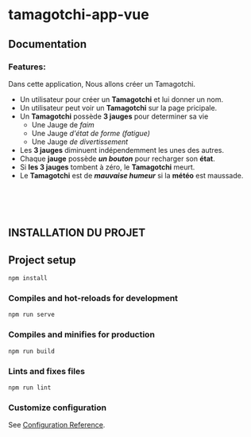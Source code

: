 # tamagotchi-app-vue

## Documentation

### Features:

Dans cette application, Nous allons créer un Tamagotchi.

* Un utilisateur pour créer un **Tamagotchi** et lui donner un nom.
* Un utilisateur peut voir un **Tamagotchi** sur la page pricipale.
* Un **Tamagotchi** possède **3 jauges** pour determiner sa vie 
    * Une Jauge de _faim_
    * Une Jauge _d'état de forme (fatigue)_
    * Une Jauge _de divertissement_
* Les **3 jauges** diminuent indépendemment les unes des autres.
* Chaque **jauge** possède **_un bouton_** pour recharger son **état**.
* Si **les 3 jauges** tombent à zéro, le **Tamagotchi** meurt.
* Le **Tamagotchi** est de **_mauvaise humeur_** si la **météo** est maussade.

<br>
<br>
<br>

## INSTALLATION DU PROJET

## Project setup
```
npm install
```

### Compiles and hot-reloads for development
```
npm run serve
```

### Compiles and minifies for production
```
npm run build
```

### Lints and fixes files
```
npm run lint
```

### Customize configuration
See [Configuration Reference](https://cli.vuejs.org/config/).
